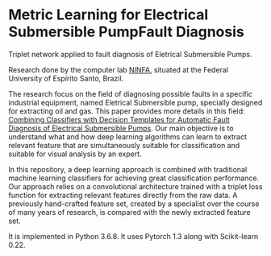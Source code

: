 # Metric Learning for Electrical Submersible PumpFault Diagnosis

Triplet network applied to fault diagnosis of Eletrical Submersible Pumps.

Research done by the computer lab [NINFA](http://ninfa.inf.ufes.br/site/en), situated at the Federal University of Espírito Santo, Brazil.

The research focus on the field of diagnosing possible faults in a specific industrial equipment, named Eletrical Submersible pump, specially designed for extracting oil and gas.
This paper provides more details in this field: [Combining Classifiers with Decision Templates for Automatic Fault Diagnosis of Electrical Submersible Pumps](https://content.iospress.com/articles/integrated-computer-aided-engineering/ica574).
Our main objective is to understand what and how deep learning algorithms can learn to extract relevant feature 
that are simultaneously suitable for classification and suitable for visual analysis by an expert.

In this repository, a deep learning approach is combined with traditional machine learning classifiers 
for achieving great classification performance.
Our approach relies on a convolutional architecture trained with a triplet loss function 
for extracting relevant features directly from the raw data.
A previously hand-crafted feature set, created by a specialist over the course of many years of research,
is compared with the newly extracted feature set.

It is implemented in Python 3.6.8. It uses Pytorch 1.3 along with Scikit-learn 0.22.
